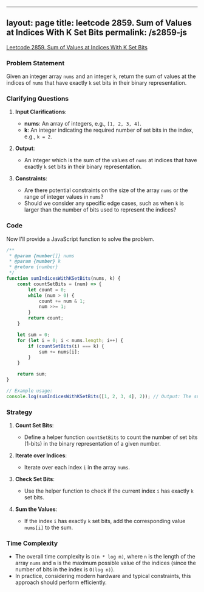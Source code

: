 
---
layout: page
title: leetcode 2859. Sum of Values at Indices With K Set Bits
permalink: /s2859-js
---
[Leetcode 2859. Sum of Values at Indices With K Set Bits](https://algoadvance.github.io/algoadvance/l2859)
### Problem Statement
Given an integer array `nums` and an integer `k`, return the sum of values at the indices of `nums` that have exactly `k` set bits in their binary representation.

### Clarifying Questions
1. **Input Clarifications**:
   - **nums**: An array of integers, e.g., `[1, 2, 3, 4]`.
   - **k**: An integer indicating the required number of set bits in the index, e.g., `k = 2`.

2. **Output**:
   - An integer which is the sum of the values of `nums` at indices that have exactly `k` set bits in their binary representation.

3. **Constraints**:
   - Are there potential constraints on the size of the array `nums` or the range of integer values in `nums`?
   - Should we consider any specific edge cases, such as when `k` is larger than the number of bits used to represent the indices?

### Code
Now I'll provide a JavaScript function to solve the problem.

```javascript
/**
 * @param {number[]} nums
 * @param {number} k
 * @return {number}
 */
function sumIndicesWithKSetBits(nums, k) {
    const countSetBits = (num) => {
        let count = 0;
        while (num > 0) {
            count += num & 1;
            num >>= 1;
        }
        return count;
    }

    let sum = 0;
    for (let i = 0; i < nums.length; i++) {
        if (countSetBits(i) === k) {
            sum += nums[i];
        }
    }

    return sum;
}

// Example usage:
console.log(sumIndicesWithKSetBits([1, 2, 3, 4], 2)); // Output: The sum of elements at indices with exactly 2 set bits.
```

### Strategy
1. **Count Set Bits**:
   - Define a helper function `countSetBits` to count the number of set bits (1-bits) in the binary representation of a given number.

2. **Iterate over Indices**:
   - Iterate over each index `i` in the array `nums`.

3. **Check Set Bits**:
   - Use the helper function to check if the current index `i` has exactly `k` set bits.

4. **Sum the Values**:
   - If the index `i` has exactly `k` set bits, add the corresponding value `nums[i]` to the sum.

### Time Complexity
- The overall time complexity is `O(n * log m)`, where `n` is the length of the array `nums` and `m` is the maximum possible value of the indices (since the number of bits in the index is `O(log n)`). 
- In practice, considering modern hardware and typical constraints, this approach should perform efficiently.
